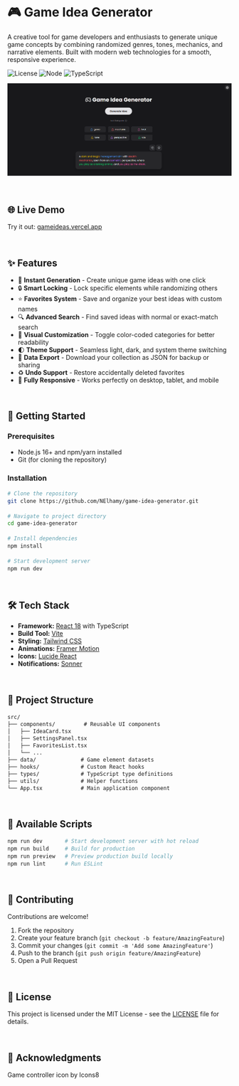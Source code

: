 # 🎮 Game Idea Generator

A creative tool for game developers and enthusiasts to generate unique game concepts by combining randomized genres, tones, mechanics, and narrative elements. Built with modern web technologies for a smooth, responsive experience.

![License](https://img.shields.io/badge/license-MIT-blue.svg)
![Node](https://img.shields.io/badge/node-%3E%3D16-green)
![TypeScript](https://img.shields.io/badge/TypeScript-5.0-blue)

![Generator Dark Mode](./public/screenshots/generator-dark.png)

<br />

## 🌐 Live Demo

Try it out: [gameideas.vercel.app](https://gameideas.vercel.app)

<br />

## ✨ Features

- 🎲 **Instant Generation** - Create unique game ideas with one click
- 🔒 **Smart Locking** - Lock specific elements while randomizing others
- ⭐ **Favorites System** - Save and organize your best ideas with custom names
- 🔍 **Advanced Search** - Find saved ideas with normal or exact-match search
- 🎨 **Visual Customization** - Toggle color-coded categories for better readability
- 🌓 **Theme Support** - Seamless light, dark, and system theme switching
- 💾 **Data Export** - Download your collection as JSON for backup or sharing
- ♻️ **Undo Support** - Restore accidentally deleted favorites
- 📱 **Fully Responsive** - Works perfectly on desktop, tablet, and mobile

<br />

## 🚀 Getting Started

### Prerequisites

- Node.js 16+ and npm/yarn installed
- Git (for cloning the repository)

### Installation

```bash
# Clone the repository
git clone https://github.com/NElhamy/game-idea-generator.git

# Navigate to project directory
cd game-idea-generator

# Install dependencies
npm install

# Start development server
npm run dev
```

<br />

## 🛠️ Tech Stack

- **Framework:** [React 18](https://reactjs.org/) with TypeScript
- **Build Tool:** [Vite](https://vitejs.dev/)
- **Styling:** [Tailwind CSS](https://tailwindcss.com/)
- **Animations:** [Framer Motion](https://www.framer.com/motion/)
- **Icons:** [Lucide React](https://lucide.dev/)
- **Notifications:** [Sonner](https://sonner.emilkowal.ski/)

<br />

## 📁 Project Structure

```
src/
├── components/         # Reusable UI components
│   ├── IdeaCard.tsx
│   ├── SettingsPanel.tsx
│   ├── FavoritesList.tsx
│   └── ...
├── data/              # Game element datasets
├── hooks/             # Custom React hooks
├── types/             # TypeScript type definitions
├── utils/             # Helper functions
└── App.tsx            # Main application component
```

<br />

## 🔧 Available Scripts

```bash
npm run dev       # Start development server with hot reload
npm run build     # Build for production
npm run preview   # Preview production build locally
npm run lint      # Run ESLint
```

<br />

## 🤝 Contributing

Contributions are welcome!

1. Fork the repository
2. Create your feature branch (`git checkout -b feature/AmazingFeature`)
3. Commit your changes (`git commit -m 'Add some AmazingFeature'`)
4. Push to the branch (`git push origin feature/AmazingFeature`)
5. Open a Pull Request

<br />

## 📄 License

This project is licensed under the MIT License - see the [LICENSE](LICENSE) file for details.

<br />

## 🙏 Acknowledgments

Game controller icon by Icons8
